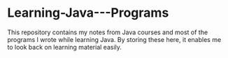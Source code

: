 # Learning-Java---Programs
This repository contains my notes from Java courses and most of the programs I wrote while learning Java.
By storing these here, it enables me to look back on learning material easily. 
